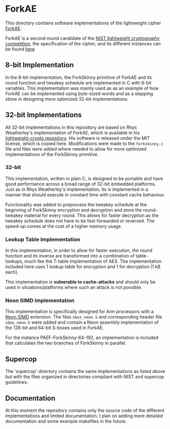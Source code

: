 # ForkAE
This directory contains software implementations of the lightweight cipher [ForkAE](https://www.esat.kuleuven.be/cosic/forkae/). 

ForkAE is a second round candidate of the [NIST lightweight cryptography competition](https://csrc.nist.gov/projects/lightweight-cryptography/round-2-candidates), the specification of the cipher, and its different instances can be found [here](https://csrc.nist.gov/CSRC/media/Projects/lightweight-cryptography/documents/round-2/spec-doc-rnd2/forkae-spec-round2.pdf)

## 8-bit Implementation
In the 8-bit implementation, the ForkSkinny primitive of ForkAE and its round function and tweakey schedule are implemented in C with 8-bit variables. This implementation was mainly used as as an example of how ForkAE can be implemented using byte-sized words and as a stepping stone in designing more optimized 32-bit implementations. 

## 32-bit Implementations
All 32-bit implementations in this repository are based on Rhys Weatherley's implementation of ForkAE, which is available in his [lightweight-crypto repository](https://github.com/rweather/lightweight-crypto). His software is released under the MIT license, which is copied here. 
Modifications were made to the `forkskinny.c` file and files were added where needed to allow for more optimized implementations of the ForkSkinny primitive.

### 32-bit
This implementation, written in plain C, is designed to be portable and have good performance across a broad range of 32-bit  embedded platforms. Just as in Rhys Weatherley's implementation, its is implemented in a manner that should execute in constant time with constant cache behaviour.

Functionality was added to preprocess the tweakey schedule at the beginning of ForkSkinny encryption and decryption and store the round-tweakey material for every round. This allows for faster decryption as the tweakey schedule does not have to be fast-forwarded or reversed. The speed-up comes at the cost of a higher memory usage. 

### Lookup Table Implementation
In this implementation, in order to allow for faster execution, the round function and its inverse are transformed into a combination of table-lookups, much like the T-table implementation of AES. The implementation included here uses 1 lookup table for encryption and 1 for decryption (1 kB each).

This implementation is __vulnerable to cache-attacks__ and should only be used in situations/platforms where such an attack is not possible. 

### Neon SIMD Implementation
This implementation is specifically designed for Arm processors with a [Neon SIMD](https://developer.arm.com/architectures/instruction-sets/simd-isas/neon) extension. The files `sbox_neon.S` and corresponding header file `sbox_neon.h` were added and contain a Neon assembly implementation of the 128-bit and 64-bit S-boxes used in ForkAE. 

For the instance PAEF-ForkSkinny-64-192, an implementation is included that calculates the two branches of ForkSkinny in parallel.

## Supercop
The 'supercop' directory contains the same implementations as listed above but with the files organized in directories compliant with NIST and supercop guidelines.

## Documentation
At this moment the repository contains only the source code of the different implementations and limited documentation.
I plan on adding more detailed documentation and some example makefiles in the future.
